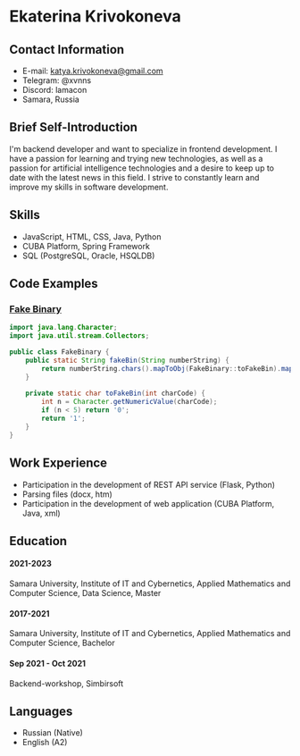# Ekaterina Krivokoneva

## Contact Information

- E-mail: katya.krivokoneva@gmail.com
- Telegram: @xvnns
- Discord: lamacon
- Samara, Russia

## Brief Self-Introduction

I'm backend developer and want to specialize in frontend development. I have a passion for learning and trying new technologies, as well as a passion for artificial intelligence technologies and a desire to keep up to date with the latest news in this field. I strive to constantly learn and improve my skills in software development.

## Skills
- JavaScript, HTML, CSS, Java, Python
- CUBA Platform, Spring Framework
- SQL (PostgreSQL, Oracle, HSQLDB)

## Code Examples

### [Fake Binary](https://www.codewars.com/kata/57eae65a4321032ce000002d)

```java
import java.lang.Character;
import java.util.stream.Collectors;

public class FakeBinary {
    public static String fakeBin(String numberString) {
        return numberString.chars().mapToObj(FakeBinary::toFakeBin).map(String::valueOf).collect(Collectors.joining());
    }
  
    private static char toFakeBin(int charCode) {
        int n = Character.getNumericValue(charCode);
        if (n < 5) return '0';
        return '1';
    }
}
```

## Work Experience
- Participation in the development of REST API service (Flask, Python)
- Parsing files (docx, htm)
- Participation in the development of web application (CUBA Platform, Java, xml)

## Education

#### 2021-2023

Samara University, Institute of IT and Cybernetics, Applied Mathematics and Computer Science, Data Science, Master

#### 2017-2021

Samara University, Institute of IT and Cybernetics, Applied Mathematics and Computer Science, Bachelor

#### Sep 2021 - Oct 2021

Backend-workshop, Simbirsoft

## Languages

- Russian (Native)
- English (A2)
